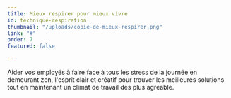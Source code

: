 ```yaml
---
title: Mieux respirer pour mieux vivre
id: technique-respiration
thumbnail: "/uploads/copie-de-mieux-respirer.png"
link: "#"
order: 7
featured: false

---
```

Aider vos employés à faire face à tous les stress de la journée en demeurant zen, l'esprit clair et créatif pour trouver les meilleures solutions tout en maintenant un climat de travail des plus agréable.